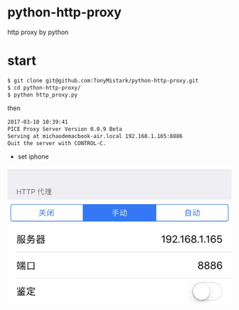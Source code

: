 # python-http-proxy
http proxy by python
# start

```
$ git clone git@github.com:TonyMistark/python-http-proxy.git
$ cd python-http-proxy/
$ python http_proxy.py
```
then

```
2017-03-10 10:39:41
PICE Proxy Server Version 0.0.9 Beta
Serving at michaodemacbook-air.local 192.168.1.165:8886
Quit the server with CONTROL-C.
```
* set iphone

![](https://github.com/TonyMistark/python-http-proxy/blob/master/images/iphone.jpg)
